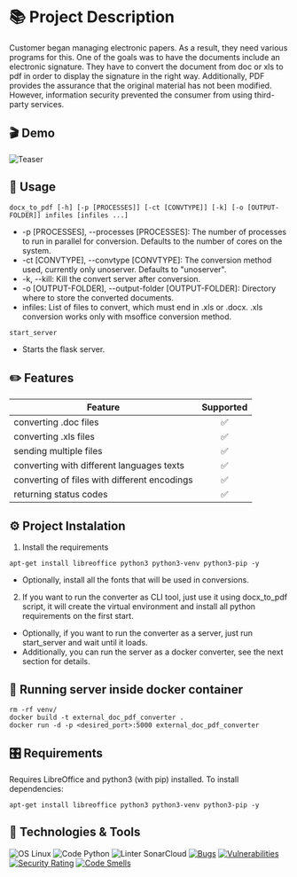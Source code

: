 # 📚 Project Description
Customer began managing electronic papers. As a result, they need various programs for this. One of the goals was to have the documents include an electronic signature. They have to convert the document from doc or xls to pdf in order to display the signature in the right way. Additionally, PDF provides the assurance that the original material has not been modified. However, information security prevented the consumer from using third-party services.

## 🎬 Demo

![Teaser](https://imgur.com/LpGefCM.gif)

## 📝 Usage
    docx_to_pdf [-h] [-p [PROCESSES]] [-ct [CONVTYPE]] [-k] [-o [OUTPUT-FOLDER]] infiles [infiles ...]
- -p [PROCESSES], --processes [PROCESSES]: The number of processes to run in parallel for conversion. Defaults to the number of cores on the system.
- -ct [CONVTYPE], --convtype [CONVTYPE]: The conversion method used, currently only unoserver. Defaults to "unoserver".
- -k, --kill: Kill the convert server after conversion.
- -o [OUTPUT-FOLDER], --output-folder [OUTPUT-FOLDER]: Directory where to store the converted documents.
- infiles: List of files to convert, which must end in .xls or .docx. .xls conversion works only with msoffice conversion method.

```
start_server
```
 - Starts the flask server.

## ✏️ Features

| Feature                                      | Supported |
|----------------------------------------------|:---------:|
| converting .doc files                        |     ✅     |
| converting .xls files                        |     ✅     |
| sending multiple files                       |     ✅     |
| converting with different languages texts    |     ✅     |
| converting of files with different encodings |     ✅     |
| returning status codes                       |     ✅     |

## ⚙️ Project Instalation

1. Install the requirements
```
apt-get install libreoffice python3 python3-venv python3-pip -y
```
  * Optionally, install all the fonts that will be used in conversions.
2. If you want to run the converter as CLI tool, just use it using docx_to_pdf script, it will create the virtual environment and install all python requirements on the first start.
  * Optionally, if you want to run the converter as a server, just run start_server and wait until it loads.
  * Additionally, you can run the server as a docker converter, see the next section for details.

## 🐳 Running server inside docker container
    rm -rf venv/
    docker build -t external_doc_pdf_converter .
    docker run -d -p <desired_port>:5000 external_doc_pdf_converter

## 🎛️ Requirements
Requires LibreOffice and python3 (with pip) installed.
To install dependencies:
```
apt-get install libreoffice python3 python3-venv python3-pip -y
```
## 🔧 Technologies & Tools
![OS Linux](https://img.shields.io/badge/OS-Linux-informational?style=flat&logo=linux&logoColor=white&color=2bbc8a)
![Code Python](https://img.shields.io/badge/Code-Python-informational?style=flat&logo=Python&logoColor=white&color=2bbc8a)
![Linter SonarCloud](https://img.shields.io/badge/Linter-SonarCloud-informational?style=flat&logo=SonarCloud&logoColor=white&color=2bbc8a)
[![Bugs](https://sonarcloud.io/api/project_badges/measure?project=InnoSWP_External_Doc_Pdf_Converter&metric=bugs)](https://sonarcloud.io/summary/new_code?id=InnoSWP_External_Doc_Pdf_Converter)
[![Vulnerabilities](https://sonarcloud.io/api/project_badges/measure?project=InnoSWP_External_Doc_Pdf_Converter&metric=vulnerabilities)](https://sonarcloud.io/summary/new_code?id=InnoSWP_External_Doc_Pdf_Converter)
[![Security Rating](https://sonarcloud.io/api/project_badges/measure?project=InnoSWP_External_Doc_Pdf_Converter&metric=security_rating)](https://sonarcloud.io/summary/new_code?id=InnoSWP_External_Doc_Pdf_Converter)
[![Code Smells](https://sonarcloud.io/api/project_badges/measure?project=InnoSWP_External_Doc_Pdf_Converter&metric=code_smells)](https://sonarcloud.io/summary/new_code?id=InnoSWP_External_Doc_Pdf_Converter)
